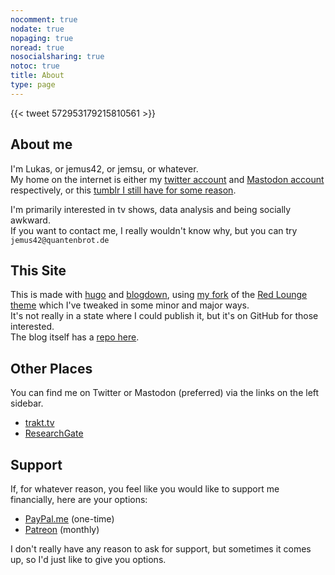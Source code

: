 ```yaml
---
nocomment: true
nodate: true
nopaging: true
noread: true
nosocialsharing: true
notoc: true
title: About
type: page
---
```


{{< tweet 572953179215810561 >}}

## About me

I'm Lukas, or jemus42, or jemsu, or whatever.  
My home on the internet is either my [twitter account](https://twitter.com/jemus42) and [Mastodon account](https://cybre.space/@jemus42) respectively, or this [tumblr I still have for some reason](https://quantenbrot.de).  

I'm primarily interested in tv shows, data analysis and being socially awkward.  
If you want to contact me, I really wouldn't know why, but you can try `jemus42@quantenbrot.de`

## This Site

This is made with [hugo](https://gohugo.io) and [blogdown](https://github.com/rstudio/blogdown), using [my fork](https://github.com/jemus42/hugo-redlounge-jemsu) of the [Red Lounge theme](https://themes.gohugo.io/redlounge/) which I've tweaked in some minor and major ways.  
It's not really in a state where I could publish it, but it's on GitHub for those interested.  
The blog itself has a [repo here](https://github.com/jemus42/blog.jemu.name).

## Other Places

You can find me on Twitter or Mastodon (preferred) via the links on the left sidebar.

* <i class='fa fa-tv'></i> [trakt.tv](https://trakt.tv/users/jemus42)
* <i class='fa fa-university'></i> [ResearchGate](https://www.researchgate.net/profile/Lukas_Burk)

## Support

If, for whatever reason, you feel like you would like to support me financially, here are your options:

- <i class='fab fa-paypal'></i> [PayPal.me](https://www.paypal.me/jemus42) (one-time)
- [Patreon](https://www.patreon.com/jemus42) (monthly)

I don't really have any reason to ask for support, but sometimes it comes up, so I'd just like to give you options.

